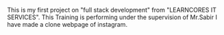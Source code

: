 This is my first project on "full stack development" from "LEARNCORES IT SERVICES".
This Training is performing under the supervision of Mr.Sabir
I have made a clone webpage of instagram.
